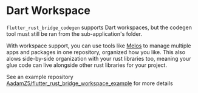 # Dart Workspace

`flutter_rust_bridge_codegen` supports Dart workspaces, but the codegen tool must still be ran from
the sub-application's folder.

With workspace support, you can use tools like [Melos](https://melos.invertase.dev/) to manage multiple apps and packages
in one repository, organized how you like. This also alows side-by-side organization with
your rust libraries too, meaning your glue code can live alongside other rust libraries for
your project.

See an example repository [AadamZ5/flutter_rust_bridge_workspace_example](https://github.com/AadamZ5/flutter_rust_bridge_workspace_example) for more details

